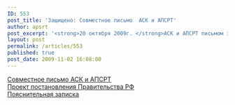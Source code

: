 ```yaml
---
ID: 553
post_title: 'Защищено: Совместное письмо  АСК и АПСРТ'
author: apsrt
post_excerpt: '<strong>20 октября 2009г. </strong>АСК и АПСРТ письмом за №АСК - 4-2/407 направлены в Минтранс России проект постановления  Правительства РФ &quot;О внесении изменений в постановление Правительства РФ от 13.08.2006г. №490&quot; во вопросам лицензирования и пояснительная записка к нему, подготовленные в  инициативном порядке ассоциациями'
layout: post
permalink: /articles/553
published: true
post_date: 2009-11-02 16:08:00
---
```

[ Совместное письмо АСК и АПСРТ <span style="text-decoration:underline;"></span>][1]   
[ Проект постановления Правительства РФ<span style="text-decoration:underline;"></span>][2]   
[ Пояснительная записка <span style="text-decoration:underline;"></span>][3]

 [1]: http://www.apsrt.ru/docs/ask.doc
 [2]: http://www.apsrt.ru/docs/proekt.doc
 [3]: http://www.apsrt.ru/docs/poyas_zap.doc